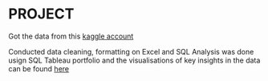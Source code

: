 # PROJECT

Got the data from this [kaggle account]('https://www.kaggle.com/datasets/sudalairajkumar/covid19-in-india')

Conducted data cleaning, formatting on Excel and SQL
Analysis was done usign SQL
Tableau portfolio and the visualisations of key insights in the data can be found [here]('https://public.tableau.com/app/profile/hisham.sakeer')
